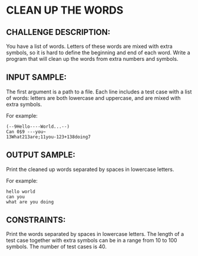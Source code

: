 CLEAN UP THE WORDS
==================

CHALLENGE DESCRIPTION:
----------------------

You have a list of words. Letters of these words are mixed with extra symbols, so it is hard to define the beginning and end of each word. Write a program that will clean up the words from extra numbers and symbols.

INPUT SAMPLE:
-------------

The first argument is a path to a file. Each line includes a test case with a list of words: letters are both lowercase and uppercase, and are mixed with extra symbols.

For example:

	(--9Hello----World...--)
	Can 0$9 ---you~
	13What213are;11you-123+138doing7

OUTPUT SAMPLE:
--------------

Print the cleaned up words separated by spaces in lowercase letters.

For example:

	hello world
	can you
	what are you doing

CONSTRAINTS:
------------

Print the words separated by spaces in lowercase letters.
The length of a test case together with extra symbols can be in a range from 10 to 100 symbols.
The number of test cases is 40.